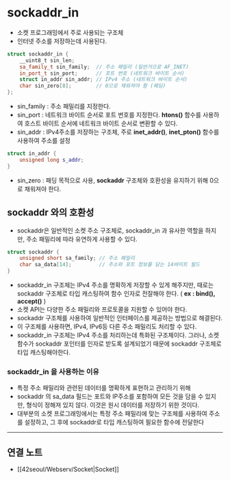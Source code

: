 # sockaddr_in
- 소켓 프로그래밍에서 주로 사용되는 구조체
- 인터넷 주소를 저장하는데 사용된다.
```cpp
struct sockaddr_in {
	__uint8_t sin_len;
	sa_family_t sin_family;  // 주소 패밀리 (일반거으로 AF_INET)
	in_port_t sin_port;      // 포트 번호 (네트워크 바이트 순서)
	struct in_addr sin_addr; // IPv4 주소 (네트워크 바이트 순서) 
	char sin_zero[8];        // 0으로 채워져야 함 (페딩)
};
```
- sin_family : 주소 패밀리를 지정한다.
- sin_port : 네트워크 바이트 순서로 포트 번호를 지정한다. **htons()** 함수를 사용하여 호스트 바이트 순서에 네트워크 바이트 순서로 변환할 수 있다.
- sin_addr : IPv4주소를 저장하는 구조체, 주로 **inet_addr()**, **inet_pton()** 함수를 사용하여 주소를 설정
```cpp
struct in_addr {
	unsigned long s_addr;
}
```
- sin_zero : 패딩 목적으로 사용, **sockaddr** 구조체와 호환성을 유지하기 위해 0으로 채워져야 한다.
## sockaddr 와의 호환성
- sockaddr은 일반적인 소켓 주소 구조체로, sockaddr_in 과 유사한 역할을 하지만, 주소 패밀리에 따라 유연하게 사용할 수 있다.
```cpp
struct sockaddr {
	unsigned short sa_family; // 주소 패밀리
	char sa_data[14];         // 주소와 포트 정보를 담는 14바이트 필드
}
```
- sockaddr_in 구조체는 IPv4 주소를 명확하게 저장할 수 있게 해주지만, 때로는 sockaddr 구조체로 타입 캐스팅하여 함수 인자로 전잘해야 한다. ( **ex : bind(), accept()** )
- 소켓 API는 다양한 주소 패밀리와 프로토콜을 지원할 수 있어야 한다.
- sockaddr 구조체를 사용하여 일반적인 인터페이스를 제공하는 방법으로 해결된다.
- 이 구조체를 사용하면, IPv4, IPv6등 다른 주소 패밀리도 처리할 수 있다.
- sockaddr_in 구조체는 IPv4 주소를 처리하는데 특화된 구조체이다. 그러나, 소켓함수가 sockaddr 포인터를 인자로 받도록 설계되었기 때문에 sockaddr 구조체로 타입 캐스팅해야한다.

### sockaddr_in 을 사용하는 이유
- 특정 주소 패밀리와 관련된 데이터를 명확하게 표현하고 관리하기 위해
- sockaddr 의 sa_data 필드는 포트와 IP주소를 포함하여 모든 것을 담을 수 있지만, 형식이 정해져 있지 않다. 이것은 원시 데이터를 저장하기 위한 것이다.
- 대부분의 소켓 프로그래밍에서는 특정 주소 패밀리에 맞는 구조체를 사용하여 주소를 설정하고, 그 후에 sockaddr로 타입 캐스팅하여 필요한 함수에 전달한다


---
## 연결 노트
- [[42seoul/Webserv/Socket|Socket]]